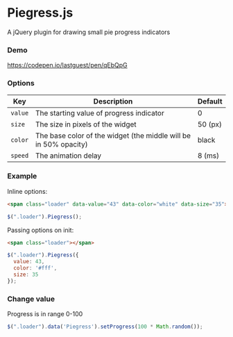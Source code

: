 Piegress.js
========

A jQuery plugin for drawing small pie progress indicators

### Demo
https://codepen.io/lastguest/pen/qEbQpG

### Options

Key  | Description | Default
------------- | ------------- |  -------
`value`  | The starting value of progress indicator | 0
`size`   | The size in pixels of the widget | 50 (px)
`color`  | The base color of the widget (the middle will be in 50% opacity) | black
`speed`  | The animation delay | 8 (ms)

### Example

Inline options:

```html
<span class="loader" data-value="43" data-color="white" data-size="35"></span>
```

```javascript
$(".loader").Piegress();
```

Passing options on init:

```html
<span class="loader"></span>
```

```javascript
$(".loader").Piegress({
  value: 43,
  color: '#fff',
  size: 35
});
```

### Change value

Progress is in range 0-100

```javascript
$(".loader").data('Piegress').setProgress(100 * Math.random());
```
